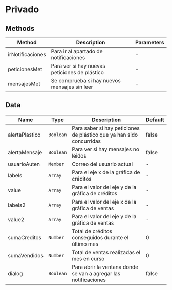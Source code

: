 # Privado

## Methods

<!-- @vuese:Privado:methods:start -->
|Method|Description|Parameters|
|---|---|---|
|irNotificaciones|Para ir al apartado de notificaciones|-|
|peticionesMet|Para ver si hay nuevas peticiones de plástico|-|
|mensajesMet|Se comprueba si hay nuevos mensajes sin leer|-|

<!-- @vuese:Privado:methods:end -->


## Data

<!-- @vuese:Privado:data:start -->
|Name|Type|Description|Default|
|---|---|---|---|
|alertaPlastico|`Boolean`|Para saber si hay peticiones de plástico que ya han sido concurridas|false|
|alertaMensaje|`Boolean`|Para ver si hay mensajes no leidos|false|
|usuarioAuten|`Member`|Correo del usuario actual|-|
|labels|`Array`|Para el eje x de la gráfica de créditos|-|
|value|`Array`|Para el valor del eje y de la gráfica de créditos|-|
|labels2|`Array`|Para el valor del eje x de la gráfica de ventas|-|
|value2|`Array`|Para el valor del eje y de la gráfica de ventas|-|
|sumaCreditos|`Number`|Total de créditos conseguidos durante el último mes|0|
|sumaVendidos|`Number`|Total de ventas realizadas el mes en curso|0|
|dialog|`Boolean`|Para abrir la ventana donde se van a agregar las notificaciones|false|

<!-- @vuese:Privado:data:end -->


